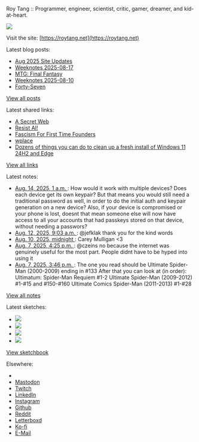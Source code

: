 Roy Tang :: Programmer, engineer, scientist, critic, gamer, dreamer, and kid-at-heart.

![](https://roytang.net/static/img/profile.jpg)

Visit the site: [https://roytang.net](https://roytang.net)

Latest blog posts:

- [Aug 2025 Site Updates](https://roytang.net/2025/08/aug2025-site-updates/)
- [Weeknotes 2025-08-17](https://roytang.net/2025/08/weeknotes-08-17/)
- [MTG: Final Fantasy](https://roytang.net/2025/08/mtg-final-fantasy/)
- [Weeknotes 2025-08-10](https://roytang.net/2025/08/weeknotes-08-10/)
- [Forty-Seven](https://roytang.net/2025/08/forty-seven/)

[View all posts](https://roytang.net/blog)

Latest shared links:

- [A Secret Web](https://roytang.net/2025/08/348e5727c64accc18ba847d16abd06b3/)
- [Resist AI!](https://roytang.net/2025/08/05900487ddfdb7e2aa48aa3abd0e4b2d/)
- [Fascism For First Time Founders](https://roytang.net/2025/08/45c30aaff9bb72d2b2c48f9147ab1250/)
- [wplace](https://roytang.net/2025/08/acfd36a4bd46fc93db247ea93f38eccc/)
- [Dozens of things you can do to clean up a fresh install of Windows 11 24H2 and Edge](https://roytang.net/2025/08/aeab897c3575e592ac37acce65378958/)

[View all links](https://roytang.net/links)

Latest notes:

- [Aug. 14, 2025, 1 a.m. ](https://roytang.net/2025/08/n8hxwde/): How would it work with multiple devices? Does each device get its own keypair? But that means you would still need a traditional password as well, in order to do the initial auth and keypair generation on a new device? Also, if your device is compromised or your phone is lost, doesnt that mean someone else will now have access to all your accounts that had passkeys stored on that device, without needing a passwors?
- [Aug. 12, 2025, 9:03 a.m. ](https://roytang.net/2025/08/115013098310132945/): @jefklak thank you for the kind words
- [Aug. 10, 2025, midnight ](https://roytang.net/2025/08/n7slqms/): Carey Mulligan &lt;3
- [Aug. 7, 2025, 4:25 p.m. ](https://roytang.net/2025/08/114986524818022131/): @czeins no because the internet was genuinely useful for the most part. People didnt have to be hyped into using it
- [Aug. 7, 2025, 3:46 p.m. ](https://roytang.net/2025/08/n7dnuvi/): The one you read should be Ultimate Spider-Man (2000-2009) ending in #133 After that you can look at (in order): Ultimatum: Spider-Man Requiem #1-2 Ultimate Spider-Man (2009-2012) #1-#15 and #150-#160 Ultimate Comics Spider-Man (2011-2013) #1-#28

[View all notes](https://roytang.net/notes)

Latest sketches:


- ![](https://roytang.net/media/cache/32/e6/32e6bccc49e8369f7e33d4b393e24821.jpg)
- ![](https://roytang.net/media/cache/6d/bb/6dbb65d9198fe1692eed00385ef079c4.jpg)
- ![](https://roytang.net/media/cache/55/78/5578c142afd534e31f9723865e041b14.jpg)
- ![](https://roytang.net/media/cache/ab/48/ab48f5f9b0480e3f07e72a0a6795f014.jpg)

[View sketchbook](https://roytang.net/albums/sketchbook)


Elsewhere:

- []()
- [Mastodon](https://indieweb.social/@roytang)
- [Twitch](https://twitch.tv/twitchyroy)
- [LinkedIn](https://www.linkedin.com/in/roytang)
- [Instagram](https://instagram.com/roytang0400)
- [Github](https://github.com/roytang)
- [Reddit](https://reddit.com/u/hungryroy)
- [Letterboxd](https://letterboxd.com/hungryroy/)
- [Ko-fi](https://ko-fi.com/roytang)
- [E-Mail](mailto:hello@roytang.net)